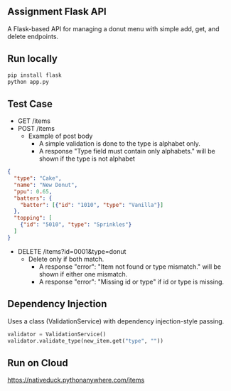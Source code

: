 ## Assignment Flask API

A Flask-based API for managing a donut menu with simple add, get, and delete endpoints.

## Run locally
```bash
pip install flask
python app.py
```

## Test Case
* GET /items
* POST /items
  * Example of post body
    * A simple validation is done to the type is alphabet only.
    * A response "Type field must contain only alphabets." will be shown if the type is not alphabet
```json
{
  "type": "Cake",
  "name": "New Donut",
  "ppu": 0.65,
  "batters": {
    "batter": [{"id": "1010", "type": "Vanilla"}]
  },
  "topping": [
    {"id": "5010", "type": "Sprinkles"}
  ]
}
```

* DELETE /items?id=0001&type=donut
  * Delete only if both match.
    * A response "error": "Item not found or type mismatch." will be shown if either one mismatch.
    * A response "error": "Missing id or type" if id or type is missing.

## Dependency Injection
Uses a class (ValidationService) with dependency injection-style passing.
```python
validator = ValidationService()
validator.validate_type(new_item.get("type", ""))
```

## Run on Cloud
https://nativeduck.pythonanywhere.com/items
